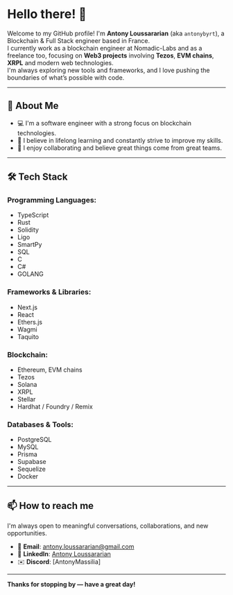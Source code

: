 # Hello there! 👋  
Welcome to my GitHub profile! I'm **Antony Loussararian** (aka `antonybyrt`), a Blockchain & Full Stack engineer based in France.  
I currently work as a blockchain engineer at Nomadic-Labs and as a freelance too, focusing on **Web3 projects** involving **Tezos**, **EVM chains**, **XRPL** and modern web technologies.  
I'm always exploring new tools and frameworks, and I love pushing the boundaries of what’s possible with code.

---

## 🔭 About Me

- 💻 I'm a software engineer with a strong focus on blockchain technologies.
- 🌱 I believe in lifelong learning and constantly strive to improve my skills.
- 👯 I enjoy collaborating and believe great things come from great teams.

---

## 🛠️ Tech Stack

### Programming Languages:
- TypeScript
- Rust
- Solidity
- Ligo
- SmartPy
- SQL
- C
- C#
- GOLANG

### Frameworks & Libraries:
- Next.js
- React
- Ethers.js
- Wagmi
- Taquito

### Blockchain:
- Ethereum, EVM chains
- Tezos
- Solana
- XRPL
- Stellar
- Hardhat / Foundry / Remix

### Databases & Tools:
- PostgreSQL
- MySQL
- Prisma
- Supabase
- Sequelize
- Docker

---

## 📫 How to reach me

I'm always open to meaningful conversations, collaborations, and new opportunities.

- 📧 **Email**: antony.loussararian@gmail.com  
- 💼 **LinkedIn**: [Antony Loussararian](https://www.linkedin.com/in/antony-loussararian-ba0182223/)
- ✉️ **Discord**: [AntonyMassilia]

---

**Thanks for stopping by — have a great day!** 